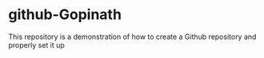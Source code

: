 # github-Gopinath
This repository is a demonstration of how to create a Github repository and properly set it up
